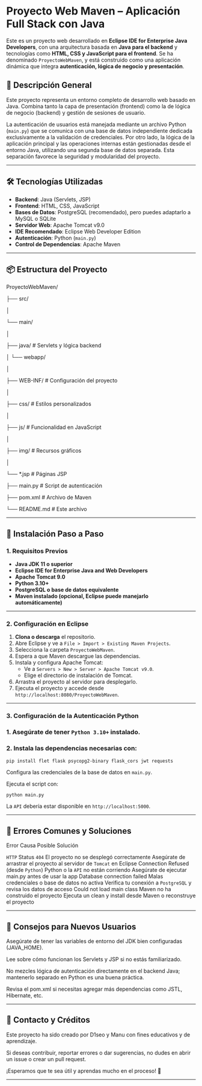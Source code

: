 # Proyecto Web Maven – Aplicación Full Stack con Java

Este es un proyecto web desarrollado en **Eclipse IDE for Enterprise Java Developers**, con una arquitectura basada en **Java para el backend** y tecnologías como **HTML, CSS y JavaScript para el frontend**. Se ha denominado `ProyectoWebMaven`, y está construido como una aplicación dinámica que integra **autenticación, lógica de negocio y presentación**.

## 🧠 Descripción General

Este proyecto representa un entorno completo de desarrollo web basado en Java. Combina tanto la capa de presentación (frontend) como la de lógica de negocio (backend) y gestión de sesiones de usuario. 

La autenticación de usuarios está manejada mediante un archivo Python (`main.py`) que se comunica con una base de datos independiente dedicada exclusivamente a la validación de credenciales. Por otro lado, la lógica de la aplicación principal y las operaciones internas están gestionadas desde el entorno Java, utilizando una segunda base de datos separada. Esta separación favorece la seguridad y modularidad del proyecto.

---

## 🛠 Tecnologías Utilizadas

- **Backend**: Java (Servlets, JSP)
- **Frontend**: HTML, CSS, JavaScript
- **Bases de Datos**: PostgreSQL (recomendado), pero puedes adaptarlo a MySQL o SQLite
- **Servidor Web**: Apache Tomcat v9.0
- **IDE Recomendado**: Eclipse Web Developer Edition
- **Autenticación**: Python (`main.py`)
- **Control de Dependencias**: Apache Maven

---

## 📦 Estructura del Proyecto

ProyectoWebMaven/ 

├── src/ 

│ 

└── main/ 

│ 

├── java/ # Servlets y lógica backend 

│ └── webapp/ 

│ 

├── WEB-INF/ # Configuración del proyecto 

│ 

├── css/ # Estilos personalizados 

│ 

├── js/ # Funcionalidad en JavaScript 

│ 

├── img/ # Recursos gráficos 

│ 

└── *.jsp # Páginas JSP 

├── main.py # Script de autenticación 

├── pom.xml # Archivo de Maven 

└── README.md # Este archivo

---

## 🚀 Instalación Paso a Paso

### 1. Requisitos Previos

- **Java JDK 11 o superior**
- **Eclipse IDE for Enterprise Java and Web Developers**
- **Apache Tomcat 9.0**
- **Python 3.10+**
- **PostgreSQL o base de datos equivalente**
- **Maven instalado (opcional, Eclipse puede manejarlo automáticamente)**

---

### 2. Configuración en Eclipse

1. **Clona o descarga** el repositorio.
2. Abre Eclipse y ve a `File > Import > Existing Maven Projects`.
3. Selecciona la carpeta `ProyectoWebMaven`.
4. Espera a que Maven descargue las dependencias.
5. Instala y configura Apache Tomcat:
   - Ve a `Servers > New > Server > Apache Tomcat v9.0`.
   - Elige el directorio de instalación de Tomcat.
6. Arrastra el proyecto al servidor para desplegarlo.
7. Ejecuta el proyecto y accede desde `http://localhost:8080/ProyectoWebMaven`.

---

### 3. Configuración de la Autenticación Python

### 1. Asegúrate de tener `Python 3.10+` instalado.

### 2. Instala las dependencias necesarias con:

```bash
pip install flet flask psycopg2-binary flask_cors jwt requests
```
Configura las credenciales de la base de datos en `main.py`.

Ejecuta el script con:

```
python main.py
```

La `API` debería estar disponible en ``http://localhost:5000``.

---

## 🐞 Errores Comunes y Soluciones

Error	Causa Posible	Solución

`HTTP` Status `404`	El proyecto no se desplegó correctamente	Asegúrate de arrastrar el proyecto al servidor de `Tomcat` en Eclipse
Connection Refused (desde `Python`)	Python o la `API` no están corriendo	Asegúrate de ejecutar main.py antes de usar la app
Database connection failed	Malas credenciales o base de datos no activa	Verifica tu conexión a `PostgreSQL` y revisa los datos de acceso
Could not load main class	Maven no ha construido el proyecto
Ejecuta un clean y install desde Maven o reconstruye el proyecto

---

## 🧪 Consejos para Nuevos Usuarios

Asegúrate de tener las variables de entorno del JDK bien configuradas (JAVA_HOME).

Lee sobre cómo funcionan los Servlets y JSP si no estás familiarizado.

No mezcles lógica de autenticación directamente en el backend Java; mantenerlo separado en Python es una buena práctica.

Revisa el pom.xml si necesitas agregar más dependencias como JSTL, Hibernate, etc.

---

## 📩 Contacto y Créditos

Este proyecto ha sido creado por D1seo y Manu con fines educativos y de aprendizaje.

Si deseas contribuir, reportar errores o dar sugerencias, no dudes en abrir un issue o crear un pull request.

¡Esperamos que te sea útil y aprendas mucho en el proceso! 🚀

---
